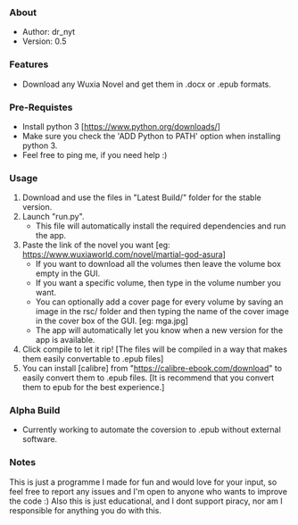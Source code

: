 ### About
 *	Author: dr_nyt
 *	Version: 0.5

### Features
- Download any Wuxia Novel and get them in .docx or .epub formats.

### Pre-Requistes
- Install python 3 [https://www.python.org/downloads/]
- Make sure you check the 'ADD Python to PATH' option when installing python 3.
- Feel free to ping me, if you need help :)

### Usage
1. Download and use the files in "Latest Build/" folder for the stable version.
2. Launch "run.py".
   - This file will automatically install the required dependencies and run the app.
3. Paste the link of the novel you want [eg: https://www.wuxiaworld.com/novel/martial-god-asura]
   - If you want to download all the volumes then leave the volume box empty in the GUI.
   - If you want a specific volume, then type in the volume number you want.
   - You can optionally add a cover page for every volume by saving an image in the rsc/ folder and then typing the name of the cover image in the cover box of the GUI. [eg: mga.jpg]
   - The app will automatically let you know when a new version for the app is available.
4. Click compile to let it rip! [The files will be compiled in a way that makes them easily convertable to .epub files]
5. You can install [calibre] from "https://calibre-ebook.com/download" to easily convert them to .epub files. [It is recommend that you convert them to epub for the best experience.]

### Alpha Build
- Currently working to automate the coversion to .epub without external software.

### Notes
This is just a programme I made for fun and would love for your input,
so feel free to report any issues and I'm open to anyone who wants to improve the code :)
Also this is just educational, and I dont support piracy, nor am I responsible for anything you do with this.

